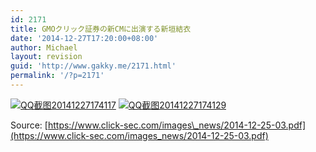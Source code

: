 ```yaml
---
id: 2171
title: GMOクリック証券の新CMに出演する新垣結衣
date: '2014-12-27T17:20:00+08:00'
author: Michael
layout: revision
guid: 'http://www.gakky.me/2171.html'
permalink: '/?p=2171'
---
```


[![QQ截图20141227174117](http://www.yui-aragaki.org/wp-content/uploads/2014/12/QQ截图20141227174117.jpg)](http://www.yui-aragaki.org/wp-content/uploads/2014/12/QQ截图20141227174117.jpg) [![QQ截图20141227174129](http://www.yui-aragaki.org/wp-content/uploads/2014/12/QQ截图20141227174129.jpg)](http://www.yui-aragaki.org/wp-content/uploads/2014/12/QQ截图20141227174129.jpg)

Source: [https://www.click-sec.com/images\_news/2014-12-25-03.pdf](https://www.click-sec.com/images_news/2014-12-25-03.pdf)